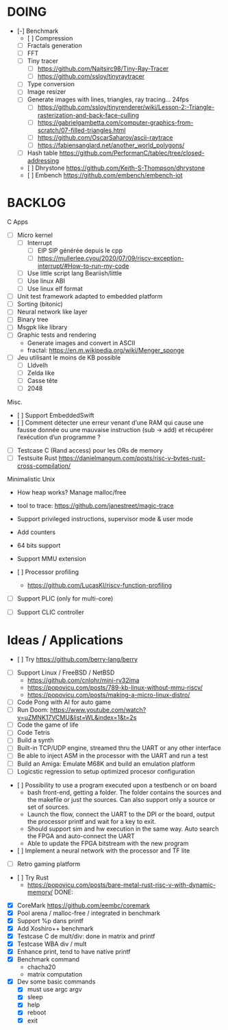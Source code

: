 # DOING

- [-] Benchmark
    - [ ] Compression
    - [ ] Fractals generation
    - [ ] FFT
    - [ ] Tiny tracer
        - [ ] https://github.com/Naitsirc98/Tiny-Ray-Tracer
        - [ ] https://github.com/ssloy/tinyraytracer
    - [ ] Type conversion
    - [ ] Image resizer
    - [ ] Generate images with lines, triangles, ray tracing… 24fps
        - [ ] https://github.com/ssloy/tinyrenderer/wiki/Lesson-2:-Triangle-rasterization-and-back-face-culling
        - [ ] https://gabrielgambetta.com/computer-graphics-from-scratch/07-filled-triangles.html
        - [ ] https://github.com/OscarSaharoy/ascii-raytrace
        - [ ] https://fabiensanglard.net/another_world_polygons/
    - [ ] Hash table https://github.com/PerformanC/tablec/tree/closed-addressing
    - [ ] Dhrystone https://github.com/Keith-S-Thompson/dhrystone
    - [ ] Embench https://github.com/embench/embench-iot

# BACKLOG

C Apps
- [ ] Micro kernel
    - [ ] Interrupt
        - [ ] EIP SIP générée depuis le cpp
        - [ ] https://mullerlee.cyou/2020/07/09/riscv-exception-interrupt/#How-to-run-my-code
    - [ ] Use little script lang Beariish/little
    - [ ] Use linux ABI
    - [ ] Use linux elf format
- [ ] Unit test framework adapted to embedded platform
- [ ] Sorting (bitonic)
- [ ] Neural network like layer
- [ ] Binary tree
- [ ] Msgpk like library
- [ ] Graphic tests and rendering
    - Generate images and convert in ASCII
    - fractal: https://en.m.wikipedia.org/wiki/Menger_sponge
- [ ] Jeu utilisant le moins de KB possible
    - [ ] Lldvelh
    - [ ] Zelda like
    - [ ] Casse tête
    - [ ] 2048

Misc.
- [ ] Support EmbeddedSwift
- [ ] Comment détecter une erreur venant d’une RAM qui cause une fausse donnée ou une mauvaise
      instruction (sub -> add) et récupérer l’exécution d’un programme ?
- [ ] Testcase C (Rand access) pour les ORs de memory
- [ ] Testsuite Rust https://danielmangum.com/posts/risc-v-bytes-rust-cross-compilation/

Minimalistic Unix
- How heap works? Manage malloc/free
- tool to trace: https://github.com/janestreet/magic-trace
- Support privileged instructions, supervisor mode & user mode
- Add counters
- 64 bits support
- Support MMU extension

- [ ] Processor profiling
    - https://github.com/LucasKl/riscv-function-profiling

- [ ] Support PLIC (only for multi-core)
- [ ] Support CLIC controller


# Ideas / Applications

- [ ] Try https://github.com/berry-lang/berry
- [ ] Support Linux / FreeBSD / NetBSD
    - https://github.com/cnlohr/mini-rv32ima
    - https://popovicu.com/posts/789-kb-linux-without-mmu-riscv/
    - https://popovicu.com/posts/making-a-micro-linux-distro/
- [ ] Code Pong with AI for auto game
- [ ] Run Doom: https://www.youtube.com/watch?v=uZMNK17VCMU&list=WL&index=1&t=2s
- [ ] Code the game of life
- [ ] Code Tetris
- [ ] Build a synth
- [ ] Built-in TCP/UDP engine, streamed thru the UART or any other interface
- [ ] Be able to inject ASM in the processor with the UART and run a test
- [ ] Build an Amiga: Emulate M68K and build an emulation platform
- [ ] Logicstic regression to setup optimized procesor configuration
- [ ] Possibility to use a program executed upon a testbench or on board
    - bash front-end, getting a folder. The folder contains the sources and
      the makefile or just the sources. Can also support only a source or set
      of sources.
    - Launch the flow, connect the UART to the DPI or the board, output the
      processor printf and wait for a key to exit.
    - Should support sim and hw execution in the same way. Auto search the FPGA
      and auto-connect the UART
    - Able to update the FPGA bitstream with the new program
- [ ] Implement a neural network with the processor and TF lite
- [ ] Retro gaming platform
- [ ] Try Rust
    - https://popovicu.com/posts/bare-metal-rust-risc-v-with-dynamic-memory/
DONE:

- [X] CoreMark https://github.com/eembc/coremark
- [X] Pool arena / malloc-free / integrated in benchmark
- [X] Support %p dans printf
- [X] Add Xoshiro++ benchmark
- [X] Testcase C de mult/div: done in matrix and printf
- [X] Testcase WBA div / mult
- [X] Enhance print, tend to have native printf
- [X] Benchmark command
    - chacha20
    - matrix computation
- [X] Dev some basic commands
    - [X] must use argc argv
    - [X] sleep
    - [X] help
    - [X] reboot
    - [X] exit
